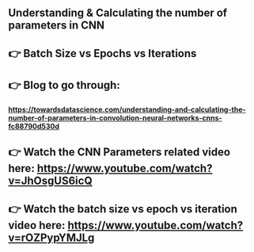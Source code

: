 ## Understanding & Calculating the number of parameters in CNN
## 👉 Batch Size vs Epochs vs Iterations

## 👉 Blog to go through: 
#### https://towardsdatascience.com/understanding-and-calculating-the-number-of-parameters-in-convolution-neural-networks-cnns-fc88790d530d

## 👉 Watch the CNN Parameters related video here: https://www.youtube.com/watch?v=JhOsgUS6icQ
## 👉 Watch the batch size vs epoch vs iteration video here: https://www.youtube.com/watch?v=rOZPypYMJLg
